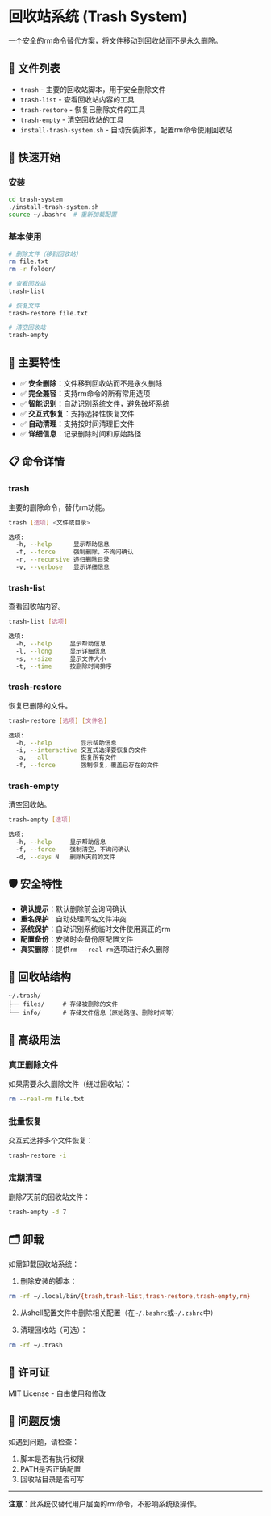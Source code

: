 # 回收站系统 (Trash System)

一个安全的rm命令替代方案，将文件移动到回收站而不是永久删除。

## 📁 文件列表

- `trash` - 主要的回收站脚本，用于安全删除文件
- `trash-list` - 查看回收站内容的工具
- `trash-restore` - 恢复已删除文件的工具
- `trash-empty` - 清空回收站的工具
- `install-trash-system.sh` - 自动安装脚本，配置rm命令使用回收站

## 🚀 快速开始

### 安装

```bash
cd trash-system
./install-trash-system.sh
source ~/.bashrc  # 重新加载配置
```

### 基本使用

```bash
# 删除文件（移到回收站）
rm file.txt
rm -r folder/

# 查看回收站
trash-list

# 恢复文件
trash-restore file.txt

# 清空回收站
trash-empty
```

## 🎯 主要特性

- ✅ **安全删除**：文件移到回收站而不是永久删除
- ✅ **完全兼容**：支持rm命令的所有常用选项
- ✅ **智能识别**：自动识别系统文件，避免破坏系统
- ✅ **交互式恢复**：支持选择性恢复文件
- ✅ **自动清理**：支持按时间清理旧文件
- ✅ **详细信息**：记录删除时间和原始路径

## 📋 命令详情

### trash
主要的删除命令，替代rm功能。

```bash
trash [选项] <文件或目录>

选项:
  -h, --help      显示帮助信息
  -f, --force     强制删除，不询问确认
  -r, --recursive 递归删除目录
  -v, --verbose   显示详细信息
```

### trash-list
查看回收站内容。

```bash
trash-list [选项]

选项:
  -h, --help     显示帮助信息
  -l, --long     显示详细信息
  -s, --size     显示文件大小
  -t, --time     按删除时间排序
```

### trash-restore
恢复已删除的文件。

```bash
trash-restore [选项] [文件名]

选项:
  -h, --help        显示帮助信息
  -i, --interactive 交互式选择要恢复的文件
  -a, --all         恢复所有文件
  -f, --force       强制恢复，覆盖已存在的文件
```

### trash-empty
清空回收站。

```bash
trash-empty [选项]

选项:
  -h, --help     显示帮助信息
  -f, --force    强制清空，不询问确认
  -d, --days N   删除N天前的文件
```

## 🛡️ 安全特性

- **确认提示**：默认删除前会询问确认
- **重名保护**：自动处理同名文件冲突
- **系统保护**：自动识别系统临时文件使用真正的rm
- **配置备份**：安装时会备份原配置文件
- **真实删除**：提供`rm --real-rm`选项进行永久删除

## 📂 回收站结构

```
~/.trash/
├── files/     # 存储被删除的文件
└── info/      # 存储文件信息（原始路径、删除时间等）
```

## 🔧 高级用法

### 真正删除文件
如果需要永久删除文件（绕过回收站）：
```bash
rm --real-rm file.txt
```

### 批量恢复
交互式选择多个文件恢复：
```bash
trash-restore -i
```

### 定期清理
删除7天前的回收站文件：
```bash
trash-empty -d 7
```

## 🗂️ 卸载

如需卸载回收站系统：

1. 删除安装的脚本：
```bash
rm -rf ~/.local/bin/{trash,trash-list,trash-restore,trash-empty,rm}
```

2. 从shell配置文件中删除相关配置（在`~/.bashrc`或`~/.zshrc`中）

3. 清理回收站（可选）：
```bash
rm -rf ~/.trash
```

## 📄 许可证

MIT License - 自由使用和修改

## 🐛 问题反馈

如遇到问题，请检查：
1. 脚本是否有执行权限
2. PATH是否正确配置
3. 回收站目录是否可写

---

**注意**：此系统仅替代用户层面的rm命令，不影响系统级操作。 